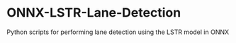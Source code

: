 # ONNX-LSTR-Lane-Detection
Python scripts for performing lane detection using the LSTR model in ONNX
